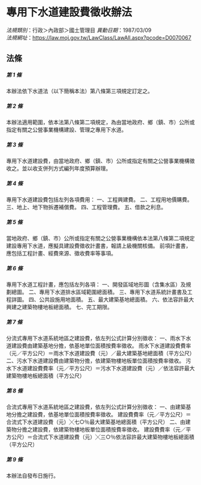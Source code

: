 # 專用下水道建設費徵收辦法

*法規類別*：行政＞內政部＞國土管理目
*異動日期*：1987/03/09  
*法規網址*：https://law.moj.gov.tw/LawClass/LawAll.aspx?pcode=D0070067



## 法條
##### 第 1 條
本辦法依下水道法（以下簡稱本法）第八條第三項規定訂定之。

##### 第 2 條
本辦法適用範圍，依本法第八條第二項規定，為由當地政府、鄉（鎮、市）公所或指定有關之公營事業機構建設、管理之專用下水道。

##### 第 3 條
專用下水道建設費，由當地政府、鄉（鎮、市）公所或指定有關之公營事業機構徵收之。並以收支併列方式編列年度預算辦理。

##### 第 4 條
專用下水道建設費包括左列各項費用：
一、工程興建費。
二、工程用地價購費。
三、地上、地下物拆遷補償費。
四、工程管理費。
五、借款之利息。

##### 第 5 條
當地政府、鄉（鎮、市）公所或指定有關之公營事業機構依本法第八條第二項規定建設專用下水道，應擬具建設費徵收計畫書，報請上級機關核備。
前項計畫書，應包括工程計畫、經費來源、徵收費率等事項。

##### 第 6 條
專用下水道工程計畫，應包括左列各項：
一、開發區域地形圖（含集水區）及規劃總圖。
二、專用下水道排水區域範圍總面積。
三、專用下水道系統計畫書及工程詳圖。
四、公共設施用地面積。
五、最大建築基地總面積。
六、依法容許最大興建之建築物樓地板總面積。
七、完工期限。

##### 第 7 條
分流式專用下水道系統地區之建設費，依左列公式計算分別徵收：
一、雨水下水道建設費由建築基地分擔，依基地單位面積按費率徵收。
    雨水下水道建設費費率（元／平方公尺）＝雨水下水道建設費（元）／最大建築基地總面積（平方公尺）
二、污水下水道建設費由建築物分擔，依建築物樓地板單位面積按費率徵收。
    污水下水道建設費費率（元／平方公尺）＝污水下水道建設費（元）／依法容許最大建築物樓地板總面積（平方公尺）

##### 第 8 條
合流式專用下水道系統地區之建設費，依左列公式計算分別徵收：
一、由建築基地分擔之建設費，依基地單位面積按費率徵收。
    建設費費率（元／平方公尺）＝合流式下水道建設費（元）╳七○％最大建築基地總面積（平方公尺）
二、由建築物分擔之建設費，依建築物樓地板單位面積按費率徵收。
    建設費費率（元／平方公尺）＝合流式下水道建設費（元）╳三○％依法容許最大建築物樓地板總面積（平方公尺）

##### 第 9 條
本辦法自發布日施行。


